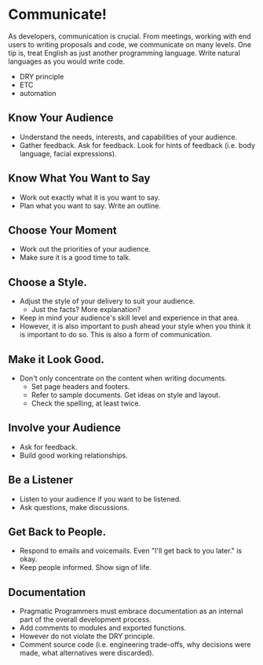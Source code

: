 # Communicate!
As developers, communication is crucial. From meetings, working with end users to writing proposals and code, we communicate on many levels. One tip is, treat English as just another programming language. Write natural languages as you would write code. 
* DRY principle
* ETC
* automation

## Know Your Audience
* Understand the needs, interests, and capabilities of your audience.
* Gather feedback. Ask for feedback. Look for hints of feedback (i.e. body language, facial expressions).

## Know What You Want to Say
* Work out exactly what it is you want to say. 
* Plan what you want to say. Write an outline. 

## Choose Your Moment
* Work out the priorities of your audience.
* Make sure it is a good time to talk.

## Choose a Style.
* Adjust the style of your delivery to suit your audience.
    * Just the facts? More explanation? 
* Keep in mind your audience's skill level and experience in that area.
* However, it is also important to push ahead your style when you think it is important to do so. This is also a form of communication.

## Make it Look Good.
* Don't only concentrate on the content when writing documents.
    * Set page headers and footers.
    * Refer to sample documents. Get ideas on style and layout.
    * Check the spelling, at least twice.

## Involve your Audience
* Ask for feedback.
* Build good working relationships.

## Be a Listener
* Listen to your audience if you want to be listened.
* Ask questions, make discussions.

## Get Back to People.
* Respond to emails and voicemails. Even "I'll get back to you later." is okay.
* Keep people informed. Show sign of life.

## Documentation
* Pragmatic Programmers must embrace documentation as an internal part of the overall development process.
* Add comments to modules and exported functions.
* However do not violate the DRY principle.
* Comment source code (i.e. engineering trade-offs, why decisions were made, what alternatives were discarded).